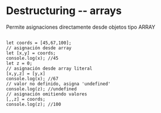 # Destructuring -- arrays

Permite asignaciones directamente desde objetos tipo ARRAY

<pre><code>
let coords = [45,67,100];
// asignación desde array
let [x,y] = coords;
console.log(x); //45
let z = 0;
// asignación desde array literal
[x,y,z] = [y,x]
console.log(x); //67
// valor no definido, asigna 'undefined'
console.log(z); //undefined
// asignación omitiendo valores
[,,z] = coords;
console.log(z); //100
</code></pre>